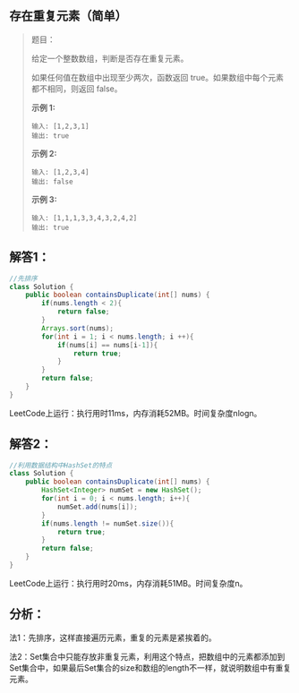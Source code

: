## 存在重复元素（简单）

> 题目：
>
> 给定一个整数数组，判断是否存在重复元素。
>
> 如果任何值在数组中出现至少两次，函数返回 true。如果数组中每个元素都不相同，则返回 false。
>
> **示例 1:**
>
> ```
> 输入: [1,2,3,1]
> 输出: true
> ```
>
> **示例 2:**
>
> ```
> 输入: [1,2,3,4]
> 输出: false
> ```
>
> **示例 3:**
>
> ```
> 输入: [1,1,1,3,3,4,3,2,4,2]
> 输出: true
> ```

## 解答1：

```java
//先排序
class Solution {
    public boolean containsDuplicate(int[] nums) {
        if(nums.length < 2){
            return false;
        }
        Arrays.sort(nums);
        for(int i = 1; i < nums.length; i ++){
            if(nums[i] == nums[i-1]){
                return true;
            }
        }
        return false;
    }
}
```

LeetCode上运行：执行用时11ms，内存消耗52MB。时间复杂度nlogn。

## 解答2：

```java
//利用数据结构中HashSet的特点
class Solution {
    public boolean containsDuplicate(int[] nums) {
        HashSet<Integer> numSet = new HashSet();
        for(int i = 0; i < nums.length; i++){
            numSet.add(nums[i]);
        }
        if(nums.length != numSet.size()){
            return true;
        }
        return false;
    }
}
```

LeetCode上运行：执行用时20ms，内存消耗51MB。时间复杂度n。

## 分析：

法1：先排序，这样直接遍历元素，重复的元素是紧挨着的。

法2：Set集合中只能存放非重复元素，利用这个特点，把数组中的元素都添加到Set集合中，如果最后Set集合的size和数组的length不一样，就说明数组中有重复元素。

